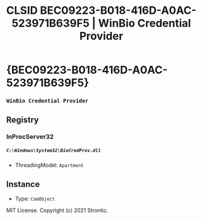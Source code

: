 ﻿---
title: "CLSID BEC09223-B018-416D-A0AC-523971B639F5 | WinBio Credential Provider"
excerpt: What is COM-Object CLSID BEC09223-B018-416D-A0AC-523971B639F5?
---

# {BEC09223-B018-416D-A0AC-523971B639F5}

### `WinBio Credential Provider`

## Registry


### InProcServer32

##### `C:\Windows\System32\BioCredProv.dll`
* ThreadingModel: `Apartment`

## Instance

* Type: `ComObject`

MIT License. Copyright (c) 2021 Strontic.


